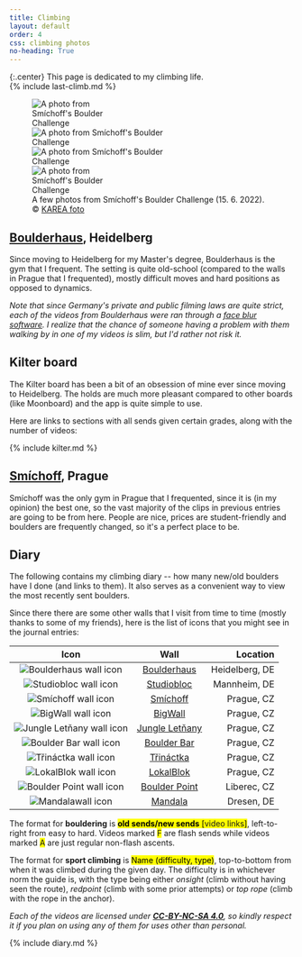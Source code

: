 ```yaml
---
title: Climbing
layout: default
order: 4
css: climbing photos
no-heading: True
---
```


{:.center}
This page is dedicated to my climbing life.<br>
{% include last-climb.md %}

<div class='photo-section'>
<figure>
	<div class="row">
		<img style="flex:40.0%; max-width: 40.0%;" src="/climbing/photos/2022-06-15-2.webp" alt="A photo from Smíchoff's Boulder Challenge">
		<img style="flex:60.0%; max-width: 60.0%;" src="/climbing/photos/2022-06-15-1.webp" alt="A photo from Smíchoff's Boulder Challenge">
	</div>
	<div class="row">
		<img style="flex:70%; max-width: 70%;" src="/climbing/photos/2022-06-15-3.webp" alt="A photo from Smíchoff's Boulder Challenge">
		<img style="flex:30%; max-width: 30%;" src="/climbing/photos/2022-06-15-4.webp" alt="A photo from Smíchoff's Boulder Challenge">
	</div>
	<figcaption>A few photos from Smíchoff's Boulder Challenge (15. 6. 2022). © <a href="https://instagram.com/kareafoto">KAREA foto</a></figcaption>
</figure>
</div>

## [Boulderhaus](https://www.boulderhaus.net/), Heidelberg
Since moving to Heidelberg for my Master's degree, Boulderhaus is the gym that I frequent.
The setting is quite old-school (compared to the walls in Prague that I frequented), mostly difficult moves and hard positions as opposed to dynamics.

_Note that since Germany's private and public filming laws are quite strict, each of the videos from Boulderhaus were ran through a [face blur software](https://github.com/ORB-HD/deface). I realize that the chance of someone having a problem with them walking by in one of my videos is slim, but I'd rather not risk it._

## Kilter board
The Kilter board has been a bit of an obsession of mine ever since moving to Heidelberg.
The holds are much more pleasant compared to other boards (like Moonboard) and the app is quite simple to use.

Here are links to sections with all sends given certain grades, along with the number of videos:

{% include kilter.md %}

## [Smíchoff](https://www.lezeckecentrum.cz/cs/), Prague
Smíchoff was the only gym in Prague that I frequented, since it is (in my opinion) the best one, so the vast majority of the clips in previous entries are going to be from here.
People are nice, prices are student-friendly and boulders are frequently changed, so it's a perfect place to be.

## Diary
The following contains my climbing diary -- how many new/old boulders have I done (and links to them). It also serves as a convenient way to view the most recently sent boulders.

Since there there are some other walls that I visit from time to time (mostly thanks to some of my friends), here is the list of icons that you might see in the journal entries:

| Icon                                                                                                                | Wall                                               | Location       |
| :-:                                                                                                                 | :-:                                                | --:            |
| <img alt='Boulderhaus wall icon' class='climbing-wall-logo-middle' src='/climbing/wall-logos/boulderhaus.svg'/>     | [Boulderhaus](https://www.boulderhaus.net/)        | Heidelberg, DE |
| <img alt='Studiobloc wall icon' class='climbing-wall-logo-middle' src='/climbing/wall-logos/studiobloc.svg'/>       | [Studiobloc](https://http://studiobloc.de/)        | Mannheim, DE |
| <img alt='Smíchoff wall icon' class='climbing-wall-logo-middle' src='/climbing/wall-logos/smichoff.svg'/>           | [Smíchoff](https://www.lezeckecentrum.cz/cs/)      | Prague, CZ     |
| <img alt='BigWall wall icon' class='climbing-wall-logo-middle' src='/climbing/wall-logos/bigwall.svg'/>             | [BigWall](https://www.big-wall.cz/)                | Prague, CZ     |
| <img alt='Jungle Letňany wall icon' class='climbing-wall-logo-middle' src='/climbing/wall-logos/jungle.svg'/>       | [Jungle Letňany](https://www.jungleletnany.cz/)    | Prague, CZ     |
| <img alt='Boulder Bar wall icon' class='climbing-wall-logo-middle' src='/climbing/wall-logos/boulder-bar.svg'/>     | [Boulder Bar](https://www.boulder.cz/)             | Prague, CZ     |
| <img alt='Třináctka wall icon' class='climbing-wall-logo-middle' src='/climbing/wall-logos/trinactka.svg'/>         | [Třináctka](http://stenastodulky.cz/)              | Prague, CZ     |
| <img alt='LokalBlok wall icon' class='climbing-wall-logo-middle' src='/climbing/wall-logos/lokalblok.svg'/>         | [LokalBlok](http://www.lokalblok.cz/lezecka-stena) | Prague, CZ     |
| <img alt='Boulder Point wall icon' class='climbing-wall-logo-middle' src='/climbing/wall-logos/boulder-point.svg'/> | [Boulder Point](http://www.boulderpoint.cz/)       | Liberec, CZ    |
| <img alt='Mandalawall icon' class='climbing-wall-logo-middle' src='/climbing/wall-logos/mandala.svg'/>              | [Mandala](https://boulderhalle-dresden.de/)        | Dresen, DE     |

The format for **bouldering** is <mark class="climbing-diary-record climbing-black climbing-black-text"><strong>old sends/<span class="underline">new sends</span></strong> [<a>video links</a>]</mark>, left-to-right from easy to hard.
Videos marked <mark class="climbing-diary-record climbing-other climbing-other-text"><a>F</a></mark> are flash sends while videos marked <mark class="climbing-diary-record climbing-other climbing-other-text"><a>A</a></mark> are just regular non-flash ascents.

The format for **sport climbing** is <mark class="climbing-diary-record climbing-other climbing-other-text">Name (difficulty, type)</mark>, top-to-bottom from when it was climbed during the given day. The difficulty is in whichever norm the guide is, with the type being either _onsight_ (climb without having seen the route), _redpoint_ (climb with some prior attempts) or _top rope_ (climb with the rope in the anchor).

_Each of the videos are licensed under **[CC-BY-NC-SA 4.0](https://creativecommons.org/licenses/by-nc-sa/4.0/)**, so kindly respect it if you plan on using any of them for uses other than personal._

{% include diary.md %}
